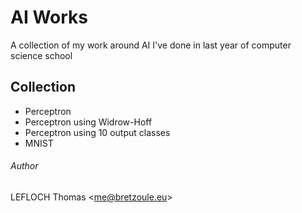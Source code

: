 # AI Works

A collection of my work around AI I've done in last year of computer science school

## Collection

- Perceptron
- Perceptron using Widrow-Hoff
- Perceptron using 10 output classes
- MNIST

###### Author

LEFLOCH Thomas <<me@bretzoule.eu>>